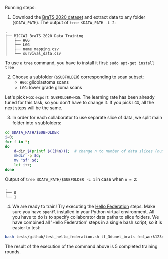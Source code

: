 Running steps:
1) Download the [BraTS 2020 dataset](https://www.med.upenn.edu/cbica/brats2020/data.html) and extract data to any folder (`$DATA_PATH`). The output of `tree $DATA_PATH -L 2`:
```
.
├── MICCAI_BraTS_2020_Data_Training
│   ├── HGG
│   ├── LGG
│   ├── name_mapping.csv
│   └── survival_data.csv
```
To use a `tree` command, you have to install it first: `sudo apt-get install tree`

2) Choose a subfolder (`$SUBFOLDER`) corresponding to scan subset: 
    - `HGG`: glioblastoma scans
    - `LGG`: lower grade glioma scans
 
Let's pick `HGG`: `export SUBFOLDER=HGG`. The learning rate has been already tuned for this task, so you don't have to change it. If you pick `LGG`, all the next steps will be the same.

3) In order for each collaborator to use separate slice of data, we split main folder into `n` subfolders:
```bash
cd $DATA_PATH/$SUBFOLDER
i=0; 
for f in *; 
do 
    d=dir_$(printf $((i%n)));  # change n to number of data slices (number of collaborators in federation)
    mkdir -p $d; 
    mv "$f" $d; 
    let i++; 
done
```
Output of `tree $DATA_PATH/$SUBFOLDER -L 1` in case when `n = 2`:
```
.
├── 0
└── 1
```
4) We are ready to train! Try executing the [Hello Federation](https://openfl.readthedocs.io/en/latest/running_the_federation.baremetal.html#hello-federation-your-first-federated-learning-training) steps. Make sure you have `openfl` installed in your Python virtual environment. All you have to do is to specify collaborator data paths to slice folders. We have combined all 'Hello Federation' steps in a single bash script, so it is easier to test:
```bash
bash tests/github/test_hello_federation.sh tf_3dunet_brats fed_work12345alpha81671 one123dragons beta34unicorns localhost --col1-data-path $DATA_PATH/MICCAI_BraTS_2020_Data_Training/$SUBFOLDER/0 --col2-data-path $DATA_PATH/MICCAI_BraTS_2021_Data_Training/$SUBFOLDER/1 --rounds-to-train 5
```
The result of the execution of the command above is 5 completed training rounds. 

